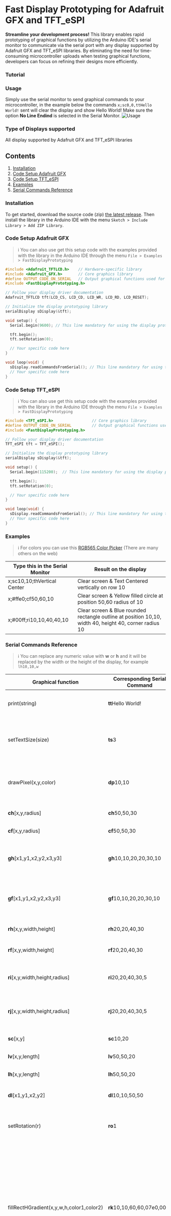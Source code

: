# Fast Display Prototyping for Adafruit GFX and TFT_eSPI
**Streamline your development process!** This library enables rapid prototyping of graphical functions by utilizing the Arduino IDE's serial monitor to communicate via the serial port with any display supported by Adafruit GFX and TFT_eSPI libraries. By eliminating the need for time-consuming microcontroller uploads when testing graphical functions, developers can focus on refining their designs more efficiently. 

### Tutorial

### Usage
Simply use the serial monitor to send graphical commands to your microcontroller, in the example below the commands `x;sc0,0,ttHello World!` sent will clear the display and show Hello World! Make sure the option **No Line Endind** is selected in the Serial Monitor.
![Usage](https://github.com/thelastoutpostworkshop/DisplayPrototyping/blob/main/images/usage_serial_monitor.png)

### Type of Displays supported
All display supported by Adafruit GFX and TFT_eSPI libraries

## Contents
1. [Installation](#installation)
2. [Code Setup Adafruit GFX](#code-setup-adafruit-gfx)
3. [Code Setup TFT_eSPI](#code-setup-tft_espi)
4. [Examples](#examples)
5. [Serial Commands Reference](#serial-commands-reference)

### Installation
To get started, download the source code (zip) [the latest release](https://github.com/thelastoutpostworkshop/DisplayPrototyping/releases/latest). Then install the library in the Arduino IDE with the menu `Sketch > Include Library > Add ZIP Library`.

### Code Setup Adafruit GFX
>ℹ️ You can also use get this setup code with the examples provided with the library in the Arduino IDE through the menu `File > Examples > FastDisplayPrototyping`

```c
#include <Adafruit_TFTLCD.h>    // Hardware-specific library
#include <Adafruit_GFX.h>       // Core graphics library
#define OUTPUT_CODE_ON_SERIAL   // Output graphical functions used for the display
#include <FastDisplayPrototyping.h>

// Follow your display driver documentation
Adafruit_TFTLCD tft(LCD_CS, LCD_CD, LCD_WR, LCD_RD, LCD_RESET);

// Initialize the display prototyping library
serialDisplay sDisplay(&tft);

void setup() {
  Serial.begin(9600); // This line mandatory for using the display prototyping library, change the baud rate if needed

  tft.begin();
  tft.setRotation(0);

  // Your specific code here
}

void loop(void) {
  sDisplay.readCommandsFromSerial(); // This line mandatory for using the display prototyping library
  // Your specific code here
}
```

### Code Setup TFT_eSPI
>ℹ️ You can also use get this setup code with the examples provided with the library in the Arduino IDE through the menu `File > Examples > FastDisplayPrototyping`

```c
#include <TFT_eSPI.h>                 // Core graphics library
#define OUTPUT_CODE_ON_SERIAL         // Output graphical functions used for the display
#include <FastDisplayPrototyping.h>

// Follow your display driver documentation
TFT_eSPI tft = TFT_eSPI(); 

// Initialize the display prototyping library
serialDisplay sDisplay(&tft);

void setup() {
  Serial.begin(115200);  // This line mandatory for using the display prototyping library, change the baud rate if needed

  tft.begin();
  tft.setRotation(0);

  // Your specific code here
}

void loop(void) {
  sDisplay.readCommandsFromSerial(); // This line mandatory for using the display prototyping library
  // Your specific code here
}
```
### Examples
>ℹ️ For colors you can use this [RGB565 Color Picker](http://www.barth-dev.de/online/rgb565-color-picker/#) (There are many others on the web)

| Type this in the Serial Monitor | Result on the display |
|---------|-------------|
|x;sc10,10;thVertical Center | Clear screen & Text Centered vertically on row 10 |
|x;#ffe0;cf50,60,10 | Clear screen & Yellow filled circle at position 50,60 radius of 10 |
|x;#00ff;ri10,10,40,40,10 | Clear screen & Blue rounded rectangle outline at position 10,10, width 40, height 40, corner radius 10 |

### Serial Commands Reference
>ℹ️ You can replace any numeric value with **w** or **h** and it will be replaced by the width or the height of the display, for example `lh10,10,w`

| Graphical function | Corresponding Serial Command | Description | Adafruit GFX | TFT_eSPI |
|---------|-------|-------------|--------------|----------|
| print(string) | **tt**Hello World! | Print `string` at current cursor position | ✓  | ✓  |
| setTextSize(size) | **ts**3 | Set character `size` multiplier (this increases pixel size) | ✓ | ✓ |
| drawPixel(x,y,color) | **dp**10,10 | Draw a pixel at position `x`,`y` using the current color | ✓ | ✓ |
| **ch**[x,y,radius] | **ch**50,50,30 | Draw a circle outline | ✓ | ✓ |
| **cf**[x,y,radius] | **cf**50,50,30 | Draw a filled circle | ✓ | ✓ |
| **gh**[x1,y1,x2,y2,x3,y3] | **gh**10,10,20,20,30,10 | Draw a triangle outline using 3 points (vertices) | ✓ | ✓ |
| **gf**[x1,y1,x2,y2,x3,y3] | **gf**10,10,20,20,30,10 | Draw a filled triangle using 3 points (vertices)| ✓ | ✓ |
| **rh**[x,y,width,height] | **rh**20,20,40,30 | Draw a rectangle outline | ✓ | ✓ |
| **rf**[x,y,width,height] | **rf**20,20,40,30 | Draw a filled rectangle | ✓ | ✓ |
| **ri**[x,y,width,height,radius] | **ri**20,20,40,30,5 | Draw a rounded corner rectangle outline | ✓ | ✓ |
| **rj**[x,y,width,height,radius] | **rj**20,20,40,30,5 | Draw a rounded corner filled rectangle | ✓ | ✓ |
| **sc**[x,y] | **sc**10,20 | Set the text cursor position | ✓ | ✓ |
| **lv**[x,y,length] | **lv**50,50,20 | Draw a vertical line | ✓ | ✓ |
| **lh**[x,y,length] | **lh**50,50,20 | Draw a horizontal line | ✓ | ✓ |
| **dl**[x1,y1,x2,y2] | **dl**10,10,50,50 | draw a line between 2 points | ✓ | ✓ |
| setRotation(r) | **ro**1 | Set rotation `r` for display (0-3 or 4-7 for BMP drawing) | ✓ | ✓ |
| fillRectHGradient(x,y,w,h,color1,color2) | **rk**10,10,60,60,07e0,001f | Draw a filled rectangle at position `x`,`y` of width `w` and height `h`, with a horizontal color gradient starting from `color1` on the left side and smoothly transitions to `color2` towards the right side | ✗ | ✓ |


### Configuration

### Library Behavior

### Library Size
